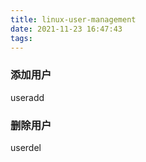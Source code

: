 ```yaml
---
title: linux-user-management
date: 2021-11-23 16:47:43
tags:
---
```




### 添加用户

useradd

### 删除用户

userdel

